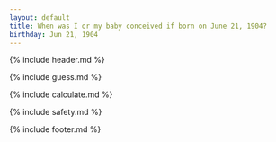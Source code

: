 ```yaml
---
layout: default
title: When was I or my baby conceived if born on June 21, 1904?
birthday: Jun 21, 1904
---
```


{% include header.md %}

{% include guess.md %}

{% include calculate.md %}

{% include safety.md %}

{% include footer.md %}




